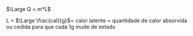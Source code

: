$\Large Q = m*L$

L = $\Large \frac{cal}{g}$= calor latente = quantidade de calor absorvida ou cedida  para que cada 1g mude de estado

